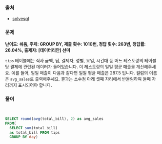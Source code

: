 ### 출처
- [solvesql](https://solvesql.com/problems/sales-summary/)

### 문제

**난이도: 쉬움, 주제: GROUP BY, 제출 횟수: 1010번, 정답 횟수: 263번, 정답률: 26.04%, 출제자: [데이터리안] 선미**

`tips` 테이블에는 식사 금액, 팁, 결제자, 성별, 요일, 시간대 등 어느 레스토랑의 테이블 당 결제에 관련된 데이터가 들어있습니다.
이 레스토랑의 일일 평균 매출을 계산해주세요. 예를 들어, 일일 매출이 다음과 같다면 일일 평균 매출은 287.5 입니다. 컬럼의 이름은 `avg_sales`로 출력해주세요. 
결과는 소수점 아래 셋째 자리에서 반올림하여 둘째 자리까지 표시되어야 합니다.


### 풀이
<br>

```sql
SELECT round(avg(total_bill), 2) as avg_sales
FROM(
  SELECT sum(total_bill) 
  as total_bill FROM tips 
  GROUP BY day)
```   
